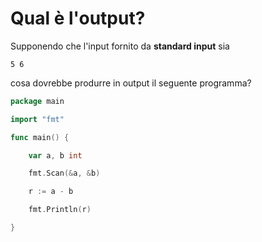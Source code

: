# Qual è l'output?

Supponendo che l'input fornito da **standard input** sia 
```
5 6
```
cosa dovrebbe produrre in output il seguente programma?

```go
package main

import "fmt"

func main() {

	var a, b int

	fmt.Scan(&a, &b)

	r := a - b

	fmt.Println(r)

}
```
